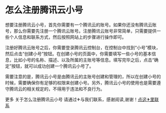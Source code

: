 # 怎么注册腾讯云小号

想要注册腾讯云小号，首先你需要有一个腾讯云的账号。如果你还没有腾讯云账号，那么你需要先注册一个腾讯云账号。注册腾讯云账号非常简单，只需要提供一些个人信息和联系方式，然后按照网站上的步骤进行操作即可。

注册好腾讯云账号之后，你需要登录腾讯云控制台，在控制台中找到“小号”模块，然后点击“创建小号”按钮。在创建小号的页面中，你需要填写一些小号的基本信息，比如小号的名称、描述、以及所属的主账号等信息。填写完毕之后，点击“确定”按钮，就可以成功创建一个腾讯云小号了。

需要注意的是，腾讯云小号是由腾讯云的主账号创建和管理的，所以在创建小号的时候，需要确保你有足够的权限来创建小号。另外，腾讯云小号的使用也是需要遵守腾讯云的相关规定的，不得用于违法和不良行为。

更多 关于怎么注册腾讯云小号 请通过✈与我们联系，感谢阅读,谢谢！[点这✈里联系](https://c.k02.cc)